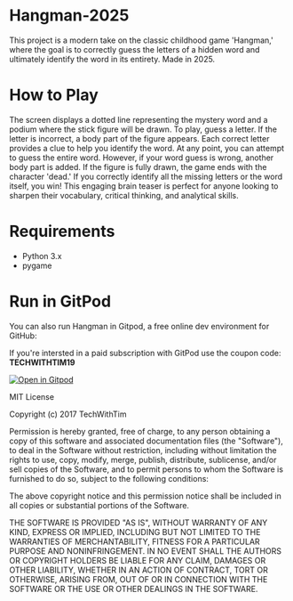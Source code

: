 # Hangman-2025
This project is a modern take on the classic childhood game 'Hangman,' where the goal is to correctly guess the letters of a hidden word and ultimately identify the word in its entirety. Made in 2025.

# How to Play
The screen displays a dotted line representing the mystery word and a podium where the stick figure will be drawn. To play, guess a letter. If the letter is incorrect, a body part of the figure appears. Each correct letter provides a clue to help you identify the word. At any point, you can attempt to guess the entire word. However, if your word guess is wrong, another body part is added. If the figure is fully drawn, the game ends with the character 'dead.' If you correctly identify all the missing letters or the word itself, you win! This engaging brain teaser is perfect for anyone looking to sharpen their vocabulary, critical thinking, and analytical skills.

# Requirements
- Python 3.x
- pygame

# Run in GitPod

You can also run Hangman in Gitpod, a free online dev environment for GitHub:

If you're intersted in a paid subscription with GitPod use the coupon code: **TECHWITHTIM19**

[![Open in Gitpod](https://gitpod.io/button/open-in-gitpod.svg)](https://gitpod.io/#https://github.com/techwithtim/Hangman/blob/master/hangman.py)

MIT License

Copyright (c) 2017 TechWithTim

Permission is hereby granted, free of charge, to any person obtaining a copy
of this software and associated documentation files (the "Software"), to deal
in the Software without restriction, including without limitation the rights
to use, copy, modify, merge, publish, distribute, sublicense, and/or sell
copies of the Software, and to permit persons to whom the Software is
furnished to do so, subject to the following conditions:

The above copyright notice and this permission notice shall be included in all
copies or substantial portions of the Software.

THE SOFTWARE IS PROVIDED "AS IS", WITHOUT WARRANTY OF ANY KIND, EXPRESS OR
IMPLIED, INCLUDING BUT NOT LIMITED TO THE WARRANTIES OF MERCHANTABILITY,
FITNESS FOR A PARTICULAR PURPOSE AND NONINFRINGEMENT. IN NO EVENT SHALL THE
AUTHORS OR COPYRIGHT HOLDERS BE LIABLE FOR ANY CLAIM, DAMAGES OR OTHER
LIABILITY, WHETHER IN AN ACTION OF CONTRACT, TORT OR OTHERWISE, ARISING FROM,
OUT OF OR IN CONNECTION WITH THE SOFTWARE OR THE USE OR OTHER DEALINGS IN THE
SOFTWARE.
